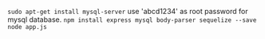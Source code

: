 `sudo apt-get install mysql-server`
use 'abcd1234' as root password for mysql database.
`npm install express mysql body-parser sequelize --save`
`node app.js`
